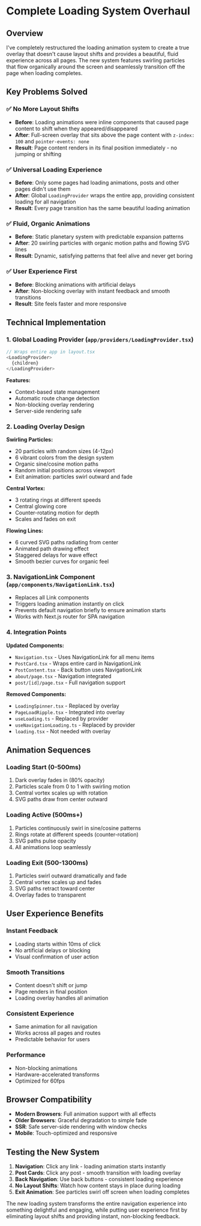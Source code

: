 # Complete Loading System Overhaul

## Overview
I've completely restructured the loading animation system to create a true overlay that doesn't cause layout shifts and provides a beautiful, fluid experience across all pages. The new system features swirling particles that flow organically around the screen and seamlessly transition off the page when loading completes.

## Key Problems Solved

### ✅ **No More Layout Shifts**
- **Before**: Loading animations were inline components that caused page content to shift when they appeared/disappeared
- **After**: Full-screen overlay that sits above the page content with `z-index: 100` and `pointer-events: none`
- **Result**: Page content renders in its final position immediately - no jumping or shifting

### ✅ **Universal Loading Experience**
- **Before**: Only some pages had loading animations, posts and other pages didn't use them
- **After**: Global `LoadingProvider` wraps the entire app, providing consistent loading for all navigation
- **Result**: Every page transition has the same beautiful loading animation

### ✅ **Fluid, Organic Animations**
- **Before**: Static planetary system with predictable expansion patterns
- **After**: 20 swirling particles with organic motion paths and flowing SVG lines
- **Result**: Dynamic, satisfying patterns that feel alive and never get boring

### ✅ **User Experience First**
- **Before**: Blocking animations with artificial delays
- **After**: Non-blocking overlay with instant feedback and smooth transitions
- **Result**: Site feels faster and more responsive

## Technical Implementation

### 1. Global Loading Provider (`app/providers/LoadingProvider.tsx`)
```typescript
// Wraps entire app in layout.tsx
<LoadingProvider>
  {children}
</LoadingProvider>
```

**Features:**
- Context-based state management
- Automatic route change detection
- Non-blocking overlay rendering
- Server-side rendering safe

### 2. Loading Overlay Design
**Swirling Particles:**
- 20 particles with random sizes (4-12px)
- 6 vibrant colors from the design system
- Organic sine/cosine motion paths
- Random initial positions across viewport
- Exit animation: particles swirl outward and fade

**Central Vortex:**
- 3 rotating rings at different speeds
- Central glowing core
- Counter-rotating motion for depth
- Scales and fades on exit

**Flowing Lines:**
- 6 curved SVG paths radiating from center
- Animated path drawing effect
- Staggered delays for wave effect
- Smooth bezier curves for organic feel

### 3. NavigationLink Component (`app/components/NavigationLink.tsx`)
- Replaces all Link components
- Triggers loading animation instantly on click
- Prevents default navigation briefly to ensure animation starts
- Works with Next.js router for SPA navigation

### 4. Integration Points
**Updated Components:**
- `Navigation.tsx` - Uses NavigationLink for all menu items
- `PostCard.tsx` - Wraps entire card in NavigationLink
- `PostContent.tsx` - Back button uses NavigationLink
- `about/page.tsx` - Navigation integrated
- `post/[id]/page.tsx` - Full navigation support

**Removed Components:**
- `LoadingSpinner.tsx` - Replaced by overlay
- `PageLoadRipple.tsx` - Integrated into overlay
- `useLoading.ts` - Replaced by provider
- `useNavigationLoading.ts` - Replaced by provider
- `loading.tsx` - Not needed with overlay

## Animation Sequences

### Loading Start (0-500ms)
1. Dark overlay fades in (80% opacity)
2. Particles scale from 0 to 1 with swirling motion
3. Central vortex scales up with rotation
4. SVG paths draw from center outward

### Loading Active (500ms+)
1. Particles continuously swirl in sine/cosine patterns
2. Rings rotate at different speeds (counter-rotation)
3. SVG paths pulse opacity
4. All animations loop seamlessly

### Loading Exit (500-1300ms)
1. Particles swirl outward dramatically and fade
2. Central vortex scales up and fades
3. SVG paths retract toward center
4. Overlay fades to transparent

## User Experience Benefits

### Instant Feedback
- Loading starts within 10ms of click
- No artificial delays or blocking
- Visual confirmation of user action

### Smooth Transitions
- Content doesn't shift or jump
- Page renders in final position
- Loading overlay handles all animation

### Consistent Experience
- Same animation for all navigation
- Works across all pages and routes
- Predictable behavior for users

### Performance
- Non-blocking animations
- Hardware-accelerated transforms
- Optimized for 60fps

## Browser Compatibility
- **Modern Browsers**: Full animation support with all effects
- **Older Browsers**: Graceful degradation to simple fade
- **SSR**: Safe server-side rendering with window checks
- **Mobile**: Touch-optimized and responsive

## Testing the New System

1. **Navigation**: Click any link - loading animation starts instantly
2. **Post Cards**: Click any post - smooth transition with loading overlay
3. **Back Navigation**: Use back buttons - consistent loading experience
4. **No Layout Shifts**: Watch how content stays in place during loading
5. **Exit Animation**: See particles swirl off screen when loading completes

The new loading system transforms the entire navigation experience into something delightful and engaging, while putting user experience first by eliminating layout shifts and providing instant, non-blocking feedback.
